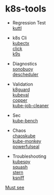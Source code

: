 # k8s-tools

* Regression Test<br/>
[kuttl](https://github.com/kudobuilder/kuttl)<br/>

* k8s Cli<br/>
[kubectx](https://github.com/ahmetb/kubectx)<br/>
[click](https://github.com/databricks/click)<br/> 
[k9s](https://k9scli.io/)<br/>

* Diagnostics<br/>
[sonobuoy](https://github.com/vmware-tanzu/sonobuoy)<br/>
[descheduler](https://github.com/kubernetes-sigs/descheduler)<br/>

* Validation<br/>
[k8guard](https://github.com/k8guard/)<br/>
[kubeval](https://kubeval.instrumenta.dev/)<br/>
[copper](https://github.com/cloud66-oss/copper)<br/>
[kube-job-cleaner](https://github.com/hjacobs/kube-job-cleaner)<br/>

* Sec<br/>
[kube-bench](https://github.com/aquasecurity/kube-bench)<br/>

* Chaos<br/>
[chaoskube](https://github.com/linki/chaoskube)<br/>
[kube-monkey](https://github.com/asobti/kube-monkey)<br/>
[powerfulseal](https://github.com/powerfulseal/powerfulseal)<br/>

* Troubleshooting<br/>
[kubespy](https://github.com/pulumi/kubespy)<br/>
[squash](https://github.com/solo-io/squash)<br/>
[stern](https://github.com/wercker/stern)<br/>
[ksniff](https://github.com/eldadru/ksniff)<br/>

[Must see](https://github.com/tomhuang12/awesome-k8s-resources)
